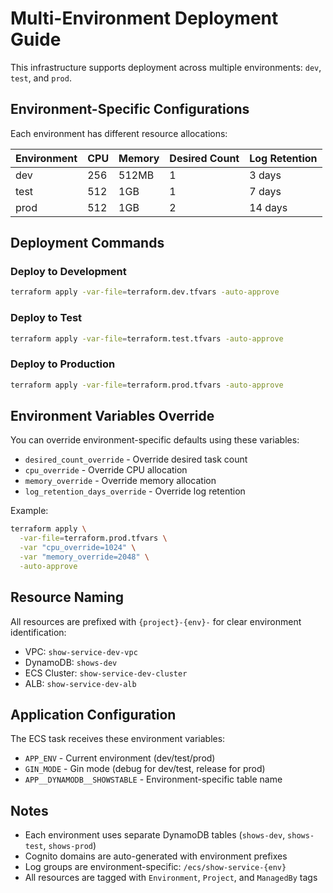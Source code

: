 # Multi-Environment Deployment Guide

This infrastructure supports deployment across multiple environments: `dev`, `test`, and `prod`.

## Environment-Specific Configurations

Each environment has different resource allocations:

| Environment | CPU | Memory | Desired Count | Log Retention |
|-------------|-----|--------|---------------|---------------|
| dev         | 256 | 512MB | 1             | 3 days        |
| test        | 512 | 1GB   | 1             | 7 days        |
| prod        | 512 | 1GB   | 2             | 14 days       |

## Deployment Commands

### Deploy to Development
```bash
terraform apply -var-file=terraform.dev.tfvars -auto-approve
```

### Deploy to Test
```bash
terraform apply -var-file=terraform.test.tfvars -auto-approve
```

### Deploy to Production
```bash
terraform apply -var-file=terraform.prod.tfvars -auto-approve
```

## Environment Variables Override

You can override environment-specific defaults using these variables:

- `desired_count_override` - Override desired task count
- `cpu_override` - Override CPU allocation
- `memory_override` - Override memory allocation
- `log_retention_days_override` - Override log retention

Example:
```bash
terraform apply \
  -var-file=terraform.prod.tfvars \
  -var "cpu_override=1024" \
  -var "memory_override=2048" \
  -auto-approve
```

## Resource Naming

All resources are prefixed with `{project}-{env}-` for clear environment identification:
- VPC: `show-service-dev-vpc`
- DynamoDB: `shows-dev`
- ECS Cluster: `show-service-dev-cluster`
- ALB: `show-service-dev-alb`

## Application Configuration

The ECS task receives these environment variables:
- `APP_ENV` - Current environment (dev/test/prod)
- `GIN_MODE` - Gin mode (debug for dev/test, release for prod)
- `APP__DYNAMODB__SHOWSTABLE` - Environment-specific table name

## Notes

- Each environment uses separate DynamoDB tables (`shows-dev`, `shows-test`, `shows-prod`)
- Cognito domains are auto-generated with environment prefixes
- Log groups are environment-specific: `/ecs/show-service-{env}`
- All resources are tagged with `Environment`, `Project`, and `ManagedBy` tags
